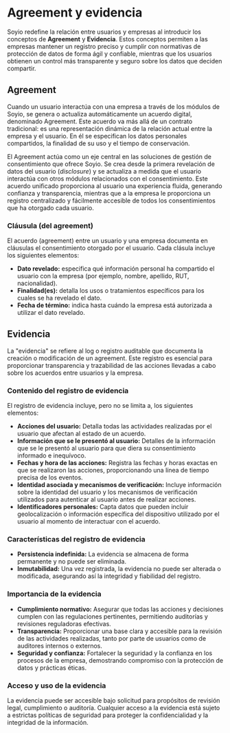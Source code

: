 
# Agreement y evidencia

Soyio redefine la relación entre usuarios y empresas al introducir los conceptos de **Agreement** y **Evidencia**. Estos conceptos permiten a las empresas mantener un registro preciso y cumplir con normativas de protección de datos de forma ágil y confiable, mientras que los usuarios obtienen un control más transparente y seguro sobre los datos que deciden compartir.

## Agreement

Cuando un usuario interactúa con una empresa a través de los módulos de Soyio, se genera o actualiza automáticamente un acuerdo digital, denominado Agreement. Este acuerdo va más allá de un contrato tradicional: es una representación dinámica de la relación actual entre la empresa y el usuario. En él se especifican los datos personales compartidos, la finalidad de su uso y el tiempo de conservación.

El Agreement actúa como un eje central en las soluciones de gestión de consentimiento que ofrece Soyio. Se crea desde la primera revelación de datos del usuario (*disclosure*) y se actualiza a medida que el usuario interactúa con otros módulos relacionados con el consentimiento. Este acuerdo unificado proporciona al usuario una experiencia fluida, generando confianza y transparencia, mientras que a la empresa le proporciona un registro centralizado y fácilmente accesible de todos los consentimientos que ha otorgado cada usuario.

### Cláusula (del agreement)

El acuerdo (agreement) entre un usuario y una empresa documenta en cláusulas el consentimiento otorgado por el usuario. Cada clásula incluye los siguientes elementos:

- **Dato revelado:** especifica qué información personal ha compartido el usuario con la empresa (por ejemplo, nombre, apellido, RUT, nacionalidad).
- **Finalidad(es):** detalla los usos o tratamientos específicos para los cuales se ha revelado el dato.
- **Fecha de término:** indica hasta cuándo la empresa está autorizada a utilizar el dato revelado.

## Evidencia

La "evidencia" se refiere al log o registro auditable que documenta la creación o modificación de un agreement. Este registro es esencial para proporcionar transparencia y trazabilidad de las acciones llevadas a cabo sobre los acuerdos entre usuarios y la empresa.

### Contenido del registro de evidencia
El registro de evidencia incluye, pero no se limita a, los siguientes elementos:

- **Acciones del usuario:** Detalla todas las actividades realizadas por el usuario que afectan al estado de un acuerdo.
- **Información que se le presentó al usuario:** Detalles de la información que se le presentó al usuario para que diera su consentimiento informado e inequívoco.
- **Fechas y hora de las acciones:** Registra las fechas y horas exactas en que se realizaron las acciones, proporcionando una línea de tiempo precisa de los eventos.
- **Identidad asociada y mecanismos de verificación:** Incluye información sobre la identidad del usuario y los mecanismos de verificación utilizados para autenticar al usuario antes de realizar acciones.
- **Identificadores personales:** Capta datos que pueden incluir geolocalización o información específica del dispositivo utilizado por el usuario al momento de interactuar con el acuerdo.

### Características del registro de evidencia
- **Persistencia indefinida:** La evidencia se almacena de forma permanente y no puede ser eliminada.
- **Inmutabilidad:** Una vez registrada, la evidencia no puede ser alterada o modificada, asegurando así la integridad y fiabilidad del registro.

### Importancia de la evidencia
- **Cumplimiento normativo:** Asegurar que todas las acciones y decisiones cumplen con las regulaciones pertinentes, permitiendo auditorías y revisiones reguladoras efectivas.
- **Transparencia:** Proporcionar una base clara y accesible para la revisión de las actividades realizadas, tanto por parte de usuarios como de auditores internos o externos.
- **Seguridad y confianza:** Fortalecer la seguridad y la confianza en los procesos de la empresa, demostrando compromiso con la protección de datos y prácticas éticas.

### Acceso y uso de la evidencia
La evidencia puede ser accesible bajo solicitud para propósitos de revisión legal, cumplimiento o auditoría. Cualquier acceso a la evidencia está sujeto a estrictas políticas de seguridad para proteger la confidencialidad y la integridad de la información.
